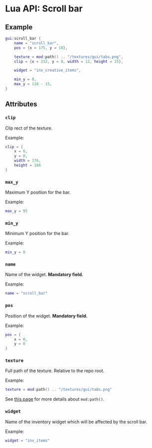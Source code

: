 # Lua API: Scroll bar

## Example

```lua
gui:scroll_bar {
	name = "scroll_bar",
	pos = {x = 175, y = 18},

	texture = mod:path() .. "/textures/gui/tabs.png",
	clip = {x = 232, y = 0, width = 12, height = 15},

	widget = "inv_creative_items",

	min_y = 0,
	max_y = 110 - 15,
}
```

## Attributes

### `clip`

Clip rect of the texture.

Example:
```lua
clip = {
	x = 0,
	y = 0,
	width = 176,
	height = 166
}
```

### `max_y`

Maximum Y position for the bar.

Example:
```lua
max_y = 95
```

### `min_y`

Minimum Y position for the bar.

Example:
```lua
min_y = 0
```

### `name`

Name of the widget. **Mandatory field.**

Example:
```lua
name = "scroll_bar"
```

### `pos`

Position of the widget. **Mandatory field.**

Example:
```lua
pos = {
	x = 0,
	y = 0
}
```

### `texture`

Full path of the texture. Relative to the repo root.

Example:
```lua
texture = mod:path() .. "/textures/gui/tabs.png"
```

See [this page](/lua-api-mod#path) for more details about `mod:path()`.

### `widget`

Name of the inventory widget which will be affected by the scroll bar.

Example:
```lua
widget = "inv_items"
```

